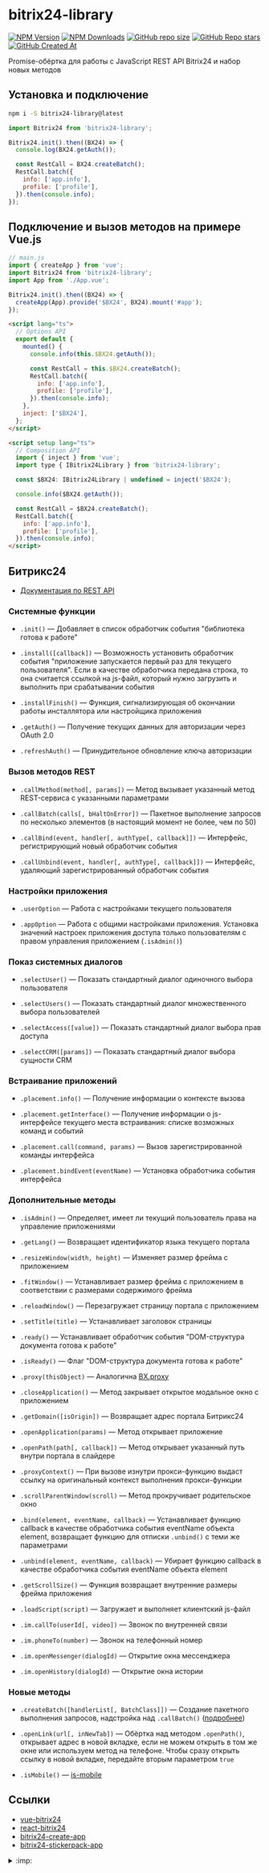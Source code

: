 # bitrix24-library

[![NPM Version](https://img.shields.io/npm/v/bitrix24-library?style=flat&logo=npm&label=version&color=cb3837)](https://www.npmjs.com/package/bitrix24-library)
[![NPM Downloads](https://img.shields.io/npm/dw/bitrix24-library?style=flat&logo=npm&color=cb3837)](https://www.npmjs.com/package/bitrix24-library)
[![GitHub repo size](https://img.shields.io/github/repo-size/vdistortion/bitrix24-library?style=flat&logo=github)](https://github.com/vdistortion/bitrix24-library)
[![GitHub Repo stars](https://img.shields.io/github/stars/vdistortion/bitrix24-library?style=flat&logo=github)](https://github.com/vdistortion/bitrix24-library)
[![GitHub Created At](https://img.shields.io/github/created-at/vdistortion/bitrix24-library?style=flat&logo=github)](https://github.com/vdistortion/bitrix24-library)

Promise-обёртка для работы с JavaScript REST API Bitrix24 и набор новых методов

## Установка и подключение

```sh
npm i -S bitrix24-library@latest
```

```js
import Bitrix24 from 'bitrix24-library';

Bitrix24.init().then((BX24) => {
  console.log(BX24.getAuth());

  const RestCall = BX24.createBatch();
  RestCall.batch({
    info: ['app.info'],
    profile: ['profile'],
  }).then(console.info);
});
```

## Подключение и вызов методов на примере Vue.js

```js
// main.js
import { createApp } from 'vue';
import Bitrix24 from 'bitrix24-library';
import App from './App.vue';

Bitrix24.init().then((BX24) => {
  createApp(App).provide('$BX24', BX24).mount('#app');
});
```

```html
<script lang="ts">
  // Options API
  export default {
    mounted() {
      console.info(this.$BX24.getAuth());

      const RestCall = this.$BX24.createBatch();
      RestCall.batch({
        info: ['app.info'],
        profile: ['profile'],
      }).then(console.info);
    },
    inject: ['$BX24'],
  };
</script>

<script setup lang="ts">
  // Composition API
  import { inject } from 'vue';
  import type { IBitrix24Library } from 'bitrix24-library';

  const $BX24: IBitrix24Library | undefined = inject('$BX24');

  console.info($BX24.getAuth());

  const RestCall = $BX24.createBatch();
  RestCall.batch({
    info: ['app.info'],
    profile: ['profile'],
  }).then(console.info);
</script>
```

## Битрикс24

- [Документация по REST API](https://dev.1c-bitrix.ru/rest_help/js_library/)

### Системные функции

- `.init()` — Добавляет в список обработчик события "библиотека готова к работе"

- `.install([callback])` — Возможность установить обработчик события "приложение запускается первый раз для текущего пользователя". Если в качестве обработчика передана строка, то она считается ссылкой на js-файл, который нужно загрузить и выполнить при срабатывании события

- `.installFinish()` — Функция, сигнализирующая об окончании работы инсталлятора или настройщика приложения

- `.getAuth()` — Получение текущих данных для авторизации через OAuth 2.0

- `.refreshAuth()` — Принудительное обновление ключа авторизации

### Вызов методов REST

- `.callMethod(method[, params])` — Метод вызывает указанный метод REST-сервиса с указанными параметрами

- `.callBatch(calls[, bHaltOnError])` — Пакетное выполнение запросов по несколько элементов (в настоящий момент не более, чем по 50)

- `.callBind(event, handler[, authType[, callback]])` — Интерфейс, регистрирующий новый обработчик события

- `.callUnbind(event, handler[, authType[, callback]])` — Интерфейс, удаляющий зарегистрированный обработчик события

### Настройки приложения

- `.userOption` — Работа с настройками текущего пользователя

- `.appOption` — Работа с общими настройками приложения. Установка значений настроек приложения доступа только пользователям с правом управления приложением (`.isAdmin()`)

### Показ системных диалогов

- `.selectUser()` — Показать стандартный диалог одиночного выбора пользователя

- `.selectUsers()` — Показать стандартный диалог множественного выбора пользователей

- `.selectAccess([value])` — Показать стандартный диалог выбора прав доступа

- `.selectCRM([params])` — Показать стандартный диалог выбора сущности CRM

### Встраивание приложений

- `.placement.info()` — Получение информации о контексте вызова

- `.placement.getInterface()` — Получение информации о js-интерфейсе текущего места встраивания: списке возможных команд и событий

- `.placement.call(command, params)` — Вызов зарегистрированной команды интерфейса

- `.placement.bindEvent(eventName)` — Установка обработчика события интерфейса

### Дополнительные методы

- `.isAdmin()` — Определяет, имеет ли текущий пользователь права на управление приложениями

- `.getLang()` — Возвращает идентификатор языка текущего портала

- `.resizeWindow(width, height)` — Изменяет размер фрейма с приложением

- `.fitWindow()` — Устанавливает размер фрейма с приложением в соответствии с размерами содержимого фрейма

- `.reloadWindow()` — Перезагружает страницу портала с приложением

- `.setTitle(title)` — Устанавливает заголовок страницы

- `.ready()` — Устанавливает обработчик события "DOM-структура документа готова к работе"

- `.isReady()` — Флаг "DOM-структура документа готова к работе"

- `.proxy(thisObject)` — Аналогична [BX.proxy](https://dev.1c-bitrix.ru/api_help/js_lib/kernel/events/bx_proxy.php)

- `.closeApplication()` — Метод закрывает открытое модальное окно с приложением

- `.getDomain([isOrigin])` — Возвращает адрес портала Битрикс24

- `.openApplication(params)` — Метод открывает приложение

- `.openPath(path[, callback])` — Метод открывает указанный путь внутри портала в слайдере

- `.proxyContext()` — При вызове изнутри прокси-функцию выдаст ссылку на оригинальный контекст выполнения прокси-функции

- `.scrollParentWindow(scroll)` — Метод прокручивает родительское окно

- `.bind(element, eventName, callback)` — Устанавливает функцию callback в качестве обработчика события eventName объекта element, возвращает функцию для отписки `.unbind()` с теми же параметрами

- `.unbind(element, eventName, callback)` — Убирает функцию callback в качестве обработчика события eventName объекта element

- `.getScrollSize()` — Функция возвращает внутренние размеры фрейма приложения

- `.loadScript(script)` — Загружает и выполняет клиентский js-файл

- `.im.callTo(userId[, video])` — Звонок по внутренней связи

- `.im.phoneTo(number)` — Звонок на телефонный номер

- `.im.openMessenger(dialogId)` — Открытие окна мессенджера

- `.im.openHistory(dialogId)` — Открытие окна истории

### Новые методы

- `.createBatch([handlerList[, BatchClass]])` — Создание пакетного выполнения запросов, надстройка над `.callBatch()` ([подробнее](BATCH.md))

- `.openLink(url[, inNewTab])` — Обёртка над методом `.openPath()`, открывает адрес в новой вкладке, если не можем открыть в том же окне или используем метод на телефоне. Чтобы сразу открыть ссылку в новой вкладке, передайте вторым параметром `true`

- `.isMobile()` — [is-mobile](https://www.npmjs.com/package/is-mobile)

## Ссылки

- [vue-bitrix24](https://www.npmjs.com/package/vue-bitrix24)
- [react-bitrix24](https://www.npmjs.com/package/react-bitrix24)
- [bitrix24-create-app](https://www.npmjs.com/package/bitrix24-create-app)
- [bitrix24-stickerpack-app](https://github.com/vdistortion/bitrix24-stickerpack-app)

<details>
  <summary>:imp:</summary>
  Если вам не повезло работать с битриксом, надеюсь данная библиотека хоть немного облегчит разработку ¯\_(ツ)_/¯
</details>
